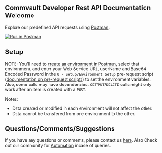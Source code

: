 Commvault Developer Rest API Documentation
Welcome
--------------
Explore our predefined API requests using [Postman](https://getpostman.com).

[![Run in Postman](https://run.pstmn.io/button.svg)](https://app.getpostman.com/run-collection/6c1ee8586817f6c7e3ad)

Setup
--------------
NOTE: You'll need to [create an environment in Postman](https://www.getpostman.com/docs/environments), select that environment, and enter your Web Service URL, userName and Base64 Encoded Password in the `0 - Setup/Environment Setup` pre-request script ([documentation on pre-request scripts](http://www.getpostman.com/docs/pre_request_scripts)) to set the environment variables.  Also, some calls may have dependencies. `GET`/`PUT`/`DELETE` calls might only work after an item is created with a `POST`.

Notes:
- Data created or modified in each environment will not affect the other.
- Data cannot be transfered from one environment to the other.

Questions/Comments/Suggestions
--------------
If you have any questions or comments, please contact us [here](https://ma.commvault.com/).
Also Check out our community for [Automation](https://community.commvault.com/developer-tools-integration-and-automation-workflow-rest-powershell-etc-50) incase of queries.

